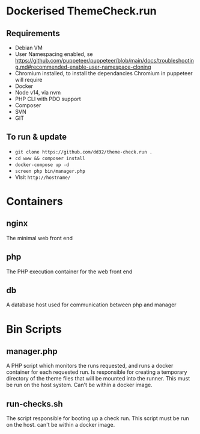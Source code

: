 # Dockerised ThemeCheck.run

## Requirements
 - Debian VM
 - User Namespacing enabled, se https://github.com/puppeteer/puppeteer/blob/main/docs/troubleshooting.md#recommended-enable-user-namespace-cloning
 - Chromium installed, to install the dependancies Chromium in puppeteer will require
 - Docker
 - Node v14, via nvm
 - PHP CLI with PDO support
 - Composer
 - SVN
 - GIT

## To run & update
 - `git clone https://github.com/dd32/theme-check.run .`
 - `cd www && composer install`
 - `docker-compose up -d`
 - `screen php bin/manager.php`
 - Visit `http://hostname/`

# Containers
## nginx
 The minimal web front end
## php
 The PHP execution container for the web front end
## db
 A database host used for communication between php and manager


# Bin Scripts
## manager.php
 A PHP script which monitors the runs requested, and runs a docker container for each requested run.
 Is responsible for creating a temporary directory of the theme files that will be mounted into the runner.
 This must be run on the host system. Can't be within a docker image.
## run-checks.sh
 The script responsible for booting up a check run.
 This script must be run on the host. can't be within a docker image.
